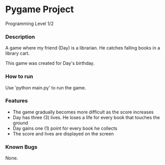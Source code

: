# Pygame Project
Programming Level 1/2

### Description

A game where my friend (Day) is a librarian. He catches falling books in a library cart. 

This game was created for Day's birthday.

### How to run
Use 'python main.py' to run the game.

### Features

- The game gradually becomes more difficult as the score increases
- Day has three (3) lives. He loses a life for every book that touches the ground
- Day gains one (1) point for every book he collects
- The score and lives are displayed on the screen

### Known Bugs
None.